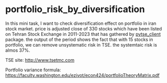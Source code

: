 # portfolio_risk_by_diversification
In this mini task, I want to check diversification effect on portfolio in iran stock market. price is adjusted close of 330 stocks which have been listed on Tehran Stock Exchange in 2011-2023 that has gathered by  [pytse_client](https://github.com/Glyphack/pytse-client) package. the output of the period shows the fact that with 15 stocks in portfolio, we can remove unsystematic risk in TSE. the systemtaic risk is almos 37%.

TSE site: http://www.tsetmc.com

Portfolio variance formula:  https://faculty.washington.edu/ezivot/econ424/portfolioTheoryMatrix.pdf

